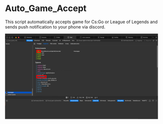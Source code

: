 # Auto_Game_Accept
This script automatically accepts game for Cs:Go or League of Legends and sends push notification to your phone via discord.

![Chanel and Authorization ID](https://github.com/qbagol/Auto_Game_Accept/blob/main/images/tutorial1.jpeg?raw=true)
